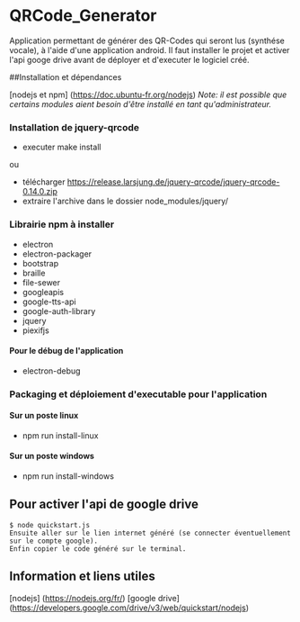 # QRCode_Generator
Application permettant de générer des QR-Codes qui seront lus (synthése vocale), à l'aide d'une application android.
Il faut installer le projet et activer l'api googe drive avant de déployer et d'executer le logiciel créé.

##Installation et dépendances

[nodejs et npm] (https://doc.ubuntu-fr.org/nodejs)
_Note: il est possible que certains modules aient besoin d'être installé en tant qu'administrateur._

### Installation de jquery-qrcode

- executer make install

ou 

- télécharger https://release.larsjung.de/jquery-qrcode/jquery-qrcode-0.14.0.zip
- extraire l'archive dans le dossier node_modules/jquery/

### Librairie npm à installer
- electron
- electron-packager
- bootstrap
- braille
- file-sewer
- googleapis
- google-tts-api
- google-auth-library
- jquery
- piexifjs

#### Pour le débug de l'application
- electron-debug

### Packaging et déploiement d'executable pour l'application

#### Sur un poste linux
- npm run install-linux

#### Sur un poste windows
- npm run install-windows

## Pour activer l'api de google drive
    $ node quickstart.js
    Ensuite aller sur le lien internet généré (se connecter éventuellement sur le compte google).
    Enfin copier le code généré sur le terminal.

## Information et liens utiles

[nodejs] (https://nodejs.org/fr/)
[google drive] (https://developers.google.com/drive/v3/web/quickstart/nodejs)

